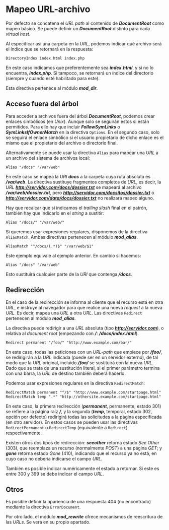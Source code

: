 # Mapeo URL-archivo

Por defecto se concatena el *URL path* al contenido de ***DocumentRoot*** como mapeo básico. Se puede definir un ***DocumentRoot*** distinto para cada *virtual host*.

Al especificar así una carpeta en la *URL*, podemos indicar qué archivo será el índice que se retornará en la respuesta:

```
DirectoryIndex index.html index.php
```

En este caso indicamos que preferentemente sea ***index.html***, y si no lo encuentra, ***index.php***. Si tampoco, se retornará un índice del directorio (siempre y cuando esté habilitado para este).

Esta directiva pertenece al módulo ***mod_dir***.

## Acceso fuera del árbol

Para acceder a archivos fuera del árbol ***DocumentRoot***, podemos crear enlaces simbólicos (en *Unix*). Aunque solo se seguirán estos si están permitidos. Para ello hay que incluir ***FollowSymLinks*** o ***SymLinksIfOwnerMatch*** en la directiva `Options`. En el segundo caso, solo se seguirá el enlace simbólico si el usuario propietario de dicho enlace es el mismo que el propietario del archivo o directorio final.

Alternativamente se puede usar la directiva `Alias` para mapear una *URL* a un archivo del sistema de archivos local:

```
Alias "/docs" "/var/web"
```

En este caso se mapea la *URI* ***docs*** a la carpeta cuya ruta absoluta es ***/var/web***. La directiva sustituye fragmentos completos de *URL*, es decir, la *URL* ***http://servidor.com/docs/dossier.txt*** se mapeará al archivo ***/var/web/dossier.txt***, pero ***http://servidor.com/docsitos/dossier.txt*** o ***http://servidor.com/data/docs/dossier.txt*** no realizará mapeo alguno.

Hay que recalcar que si indicamos el *trailing slash* final en el patrón, también hay que indicarlo en el *string* a sustitir:

```
Alias "/docs/" "/var/web/"
```

Si queremos usar expresiones regulares, disponemos de la directiva `AliasMatch`. Ambas directivas pertenecen al módulo ***mod_alias***.

```
AliasMatch "^/docs/(.*)$" "/var/web/$1"
```

Este ejemplo equivale al ejemplo anterior. En cambio si hacemos:

```
Alias "/docs" "/var/web"
```

Esto sustituirá cualquier parte de la *URI* que contenga ***/docs***.

## Redirección

En el caso de la redirección se informa al cliente que el recurso está en otra *URL*, e instruye al navegador para que realice una nueva *request* a la nueva *URL*. Es decir, mapea una *URL* a otra *URL*. Las directivas `Redirect` pertenecen al módulo ***mod_alias***.

La directiva puede redirigir a una *URL* absoluta (tipo ***http://servidor.com***), o relativa al *document root* (empezando con ***/***: ***/docs/index.html***).

```
Redirect permanent "/foo/" "http://www.example.com/bar/"
```

En este caso, todas las peticiones con un *URL-path* que empiece por ***/foo/***, se redirigirán a la *URL* indicada (puede ser en un servidor externo), de tal modo que la *URL* original, incluido ***/foo/*** se sustituirá con la nueva *URL*. Dado que se trata de una sustitución literal, si el primer parámetro termina con una barra, la *URL* de destino también deberá hacerlo.

Podemos usar expresiones regulares en la directiva `RedirectMatch`:

```
RedirectMatch permanent "^/$" "http://www.example.com/startpage.html"
RedirectMatch temp ".*" "http://othersite.example.com/startpage.html"
```

En este caso, la primera redirección (***permanent***, permanente, estado 301) se refiere a la página raíz ***/***, y la segunda (***temp***, temporal, estado 302, opción por defecto) redirigirá todas las solicitudes a la página especificada (en otro servidor). En estos casos se pueden usar las directivas `RedirectPermanent` o `RedirectTemp` (equivalente a `Redirect`) respectivamente.

Existen otros dos tipos de redirección: ***seeother*** retorna estado *See Other* (303), que reemplaza un recurso (normalmente *POST*) a una página *GET*; y ***gone*** retorna estado *Gone* (410), indicando que el recurso ya no está, en cuyo caso no debería indicarse el campo *URL*.

También es posible indicar numéricamente el estado a retornar. Si este es entre 300 y 399 se debe indicar el campo *URL*.

## Otros

Es posible definir la apariencia de una respuesta 404 (no encontrado) mediante la directiva `ErrorDocument`.

Por otro lado, el módulo ***mod_rewrite*** ofrece mecanismos de reescritura de las *URLs*. Se verá en su propio apartado.
